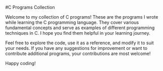 #C Programs Collection

Welcome to my collection of C programs! These are the programs I wrote while learning the C programming language. They cover various fundamental concepts and serve as examples of different programming techniques in C. I hope you find them helpful in your learning journey.

Feel free to explore the code, use it as a reference, and modify it to suit your needs. If you have any suggestions for improvement or want to contribute additional programs, your contributions are most welcome!

Happy coding!
